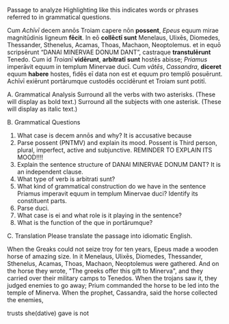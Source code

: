 Passage to analyze
Highlighting like this indicates words or phrases referred to in grammatical questions.

Cum *Achīvī* decem annōs Troiam capere nōn **possent**, *Epeus* equum mirae magnitūdinis ligneum **fēcit**.
In eō **collēctī sunt** Menelaus, Ulixēs, Diomedes, Thessander, Sthenelus, Acamas, Thoas, Machaon, Neoptolemus.
et in equō scripsērunt “DANAI MINERVAE DONUM DANT”, castraque **transtulērunt** Tenedo.
Cum id *Troianī* **vidērunt**, **arbitratī sunt** hostēs abisse; *Priamus* imperāvit equum in templum Minervae ducī.
Cum *vātēs*, *Cassandra*, **diceret** equum **habere** hostes, fidēs eī data non est et equum pro templō posuērunt.
Achīvī exiērunt portārumque custodēs occidērunt et Troiam sunt potitī.

A. Grammatical Analysis
Surround all the verbs with two asterisks. (These will display as bold text.) Surround all the subjects with one asterisk. (These will display as italic text.)

B. Grammatical Questions
1. What case is decem annōs and why? It is accusative because 
2. Parse possent (PNTMV) and explain its mood. Possent is Third person, plural, imperfect, active and subjunctive. REMINDER TO EXPLAIN ITS MOOD!!!!
3. Explain the sentence structure of DANAI MINERVAE DONUM DANT? It is an independent clause.
4. What type of verb is arbitrati sunt? 
5. What kind of grammatical construction do we have in the sentence Priamus imperavit equum in templum Minervae duci? Identify its constituent parts.
6. Parse duci.
7. What case is ei and what role is it playing in the sentence?
8. What is the function of the que in portārumque?

C. Translation
Please translate the passage into idiomatic English.

When the Greaks could not seize troy for ten years, Epeus made a wooden horse of amazing size.
In it Menelaus, Ulixēs, Diomedes, Thessander, Sthenelus, Acamas, Thoas, Machaon, Neoptolemus were gathered.
And on the horse they wrote, "The greeks offer this gift to Minerva", and they carried over their military camps to Tenedos.
When the trojans saw it, they judged enemies to go away; Prium commanded the horse to be led into the temple of Minerva.
When the prophet, Cassandra, said the horse collected the enemies, 

trusts she(dative) gave is not


